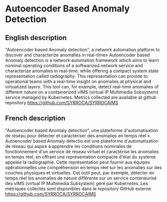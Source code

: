 # Autoencoder Based Anomaly Detection

## English description
"Autoencoder based Anomaly detection", a network automation platform to discover and characterize anomalies in real-time»
Autoencoder based Anomaly detection is a network automation framework which aims to learn nominal operating conditions of a softwarized network service and characterize anomalies in real-time, while offering a compact system state representation called radiography. This representation can provide to operational teams with a real-time insight on anomalies at physical and virtualized layers. This tool can, for example, detect real-time anomalies of different nature on a containerized vIMS (virtual IP Multimedia Subsystem) service managed by Kubernetes.
Metrics collected are available at github repository https://github.com/SYRROCA/SYRROCAIMS 

## French description
"Autoencoder based Anomaly detection",  une plateforme d'automatisation de réseau pour détecter et caractériser des anomalies en temps réel »
Autoencoder based Anomaly detectio est une plateforme d'automatisation de réseau qui aspire à apprendre les conditions nominales de fonctionnement d'un service de réseau virtuel et caractérise les anomalies en temps réel, en offrant une représentation compacte d'état du système appelée la radiographie. Cette représentation peut fournir aux équipes opérationnelles une compréhension en temps réel sur les anomalies sur des couches physiques et virtuelles. Cet outil  peut, par exemple, détecter en temps réel les anomalies de nature différente sur un service conteneurisé des vIMS (virtual IP Multimedia Subsystem) géré par Kubernetes.
Les métriques collectés sont disponibles dans le repository GitHub externe https://github.com/SYRROCA/SYRROCAIMS 
